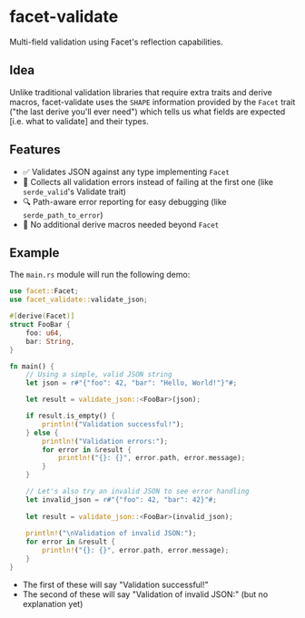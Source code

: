 # facet-validate

Multi-field validation using Facet's reflection capabilities.

## Idea

Unlike traditional validation libraries that require extra traits and derive macros, facet-validate uses the `SHAPE` information provided by the `Facet` trait
("the last derive you'll ever need") which tells us what fields are expected [i.e. what to validate]
and their types.

## Features

- :white_check_mark: Validates JSON against any type implementing `Facet`
- :scroll: Collects all validation errors instead of failing at the first one (like `serde_valid`'s
  Validate trait)
- :mag: Path-aware error reporting for easy debugging (like `serde_path_to_error`)
- :tada: No additional derive macros needed beyond `Facet`

## Example

The `main.rs` module will run the following demo:

```rust
use facet::Facet;
use facet_validate::validate_json;

#[derive(Facet)]
struct FooBar {
    foo: u64,
    bar: String,
}

fn main() {
    // Using a simple, valid JSON string
    let json = r#"{"foo": 42, "bar": "Hello, World!"}"#;

    let result = validate_json::<FooBar>(json);

    if result.is_empty() {
        println!("Validation successful!");
    } else {
        println!("Validation errors:");
        for error in &result {
            println!("{}: {}", error.path, error.message);
        }
    }

    // Let's also try an invalid JSON to see error handling
    let invalid_json = r#"{"foo": 42, "bar": 42}"#;
    
    let result = validate_json::<FooBar>(invalid_json);
    
    println!("\nValidation of invalid JSON:");
    for error in &result {
        println!("{}: {}", error.path, error.message);
    }
}
```

- The first of these will say "Validation successful!"
- The second of these will say "Validation of invalid JSON:" (but no explanation yet)
